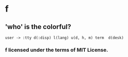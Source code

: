 # f
## 'who' is the colorful?

`user -> :tty d(:disp) l(lang) u(d, h, m) term  d(desk)`

### f licensed under the terms of MIT License.
